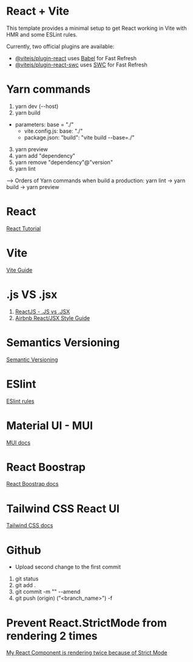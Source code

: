 # React + Vite

This template provides a minimal setup to get React working in Vite with HMR and some ESLint rules.

Currently, two official plugins are available:

- [@vitejs/plugin-react](https://github.com/vitejs/vite-plugin-react/blob/main/packages/plugin-react/README.md) uses [Babel](https://babeljs.io/) for Fast Refresh
- [@vitejs/plugin-react-swc](https://github.com/vitejs/vite-plugin-react-swc) uses [SWC](https://swc.rs/) for Fast Refresh

# Yarn commands
1. yarn dev (--host)
2. yarn build
  - parameters: base = "./"
    + vite.config.js: base: "./"
    + package.json: "build": "vite build --base=./"
3. yarn preview
4. yarn add "dependency"
5. yarn remove "dependency"@"version"
6. yarn lint

--> Orders of Yarn commands when build a production: yarn lint -> yarn build -> yarn preview

# React
[React Tutorial](https://react.dev/learn)

# Vite
[Vite Guide](https://vitejs.dev/guide/)

# .js VS .jsx
1. [ReactJS - .JS vs .JSX](https://stackoverflow.com/questions/46169472/reactjs-js-vs-jsx)
2. [Airbnb React/JSX Style Guide](https://github.com/airbnb/javascript/tree/master/react#basic-rules)

# Semantics Versioning
[Semantic Versioning](https://www.geeksforgeeks.org/introduction-semantic-versioning/)

# ESlint
[ESlint rules](https://eslint.org/docs/latest/)

# Material UI - MUI
[MUI docs](https://mui.com/material-ui/getting-started/templates/)

# React Boostrap
[React Boostrap docs](https://react-bootstrap.netlify.app/docs/components/accordion)

# Tailwind CSS React UI
[Tailwind CSS docs](https://tailwindcss.com/docs/installation)

# Github
- Upload second change to the first commit 

1. git status
2. git add .
3. git commit -m "<message>" --amend
4. git push (origin) ("<branch_name>") -f 

# Prevent React.StrictMode from rendering 2 times
[My React Component is rendering twice because of Strict Mode](https://stackoverflow.com/questions/61254372/my-react-component-is-rendering-twice-because-of-strict-mode)
